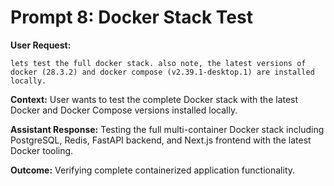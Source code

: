 # Prompt 8: Docker Stack Test

**User Request:**
```
lets test the full docker stack. also note, the latest versions of docker (28.3.2) and docker compose (v2.39.1-desktop.1) are installed locally.
```

**Context:** User wants to test the complete Docker stack with the latest Docker and Docker Compose versions installed locally.

**Assistant Response:** Testing the full multi-container Docker stack including PostgreSQL, Redis, FastAPI backend, and Next.js frontend with the latest Docker tooling.

**Outcome:** Verifying complete containerized application functionality.